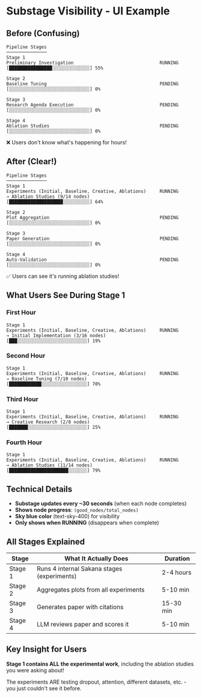 # Substage Visibility - UI Example

## Before (Confusing)
```
Pipeline Stages
───────────────
Stage 1
Preliminary Investigation                                RUNNING
[████████████████░░░░░░░░░░░░░░] 55%

Stage 2  
Baseline Tuning                                          PENDING
[░░░░░░░░░░░░░░░░░░░░░░░░░░░░░░] 0%

Stage 3
Research Agenda Execution                                PENDING
[░░░░░░░░░░░░░░░░░░░░░░░░░░░░░░] 0%

Stage 4
Ablation Studies                                         PENDING
[░░░░░░░░░░░░░░░░░░░░░░░░░░░░░░] 0%
```
❌ Users don't know what's happening for hours!

## After (Clear!)
```
Pipeline Stages
───────────────
Stage 1
Experiments (Initial, Baseline, Creative, Ablations)     RUNNING
→ Ablation Studies (9/14 nodes)
[████████████████████░░░░░░░░░░] 64%

Stage 2
Plot Aggregation                                         PENDING
[░░░░░░░░░░░░░░░░░░░░░░░░░░░░░░] 0%

Stage 3
Paper Generation                                         PENDING
[░░░░░░░░░░░░░░░░░░░░░░░░░░░░░░] 0%

Stage 4
Auto-Validation                                          PENDING
[░░░░░░░░░░░░░░░░░░░░░░░░░░░░░░] 0%
```
✅ Users can see it's running ablation studies!

## What Users See During Stage 1

### First Hour
```
Stage 1
Experiments (Initial, Baseline, Creative, Ablations)     RUNNING
→ Initial Implementation (3/16 nodes)
[███░░░░░░░░░░░░░░░░░░░░░░░░░░] 19%
```

### Second Hour
```
Stage 1
Experiments (Initial, Baseline, Creative, Ablations)     RUNNING
→ Baseline Tuning (7/10 nodes)
[████████████░░░░░░░░░░░░░░░░░] 70%
```

### Third Hour
```
Stage 1
Experiments (Initial, Baseline, Creative, Ablations)     RUNNING
→ Creative Research (2/8 nodes)
[███████░░░░░░░░░░░░░░░░░░░░░░] 25%
```

### Fourth Hour
```
Stage 1
Experiments (Initial, Baseline, Creative, Ablations)     RUNNING
→ Ablation Studies (11/14 nodes)
[██████████████████████░░░░░░░] 79%
```

## Technical Details

- **Substage updates every ~30 seconds** (when each node completes)
- **Shows node progress**: `(good_nodes/total_nodes)`
- **Sky blue color** (text-sky-400) for visibility
- **Only shows when RUNNING** (disappears when complete)

## All Stages Explained

| Stage | What It Actually Does | Duration |
|-------|----------------------|----------|
| Stage 1 | Runs 4 internal Sakana stages (experiments) | 2-4 hours |
| Stage 2 | Aggregates plots from all experiments | 5-10 min |
| Stage 3 | Generates paper with citations | 15-30 min |
| Stage 4 | LLM reviews paper and scores it | 5-10 min |

## Key Insight for Users

**Stage 1 contains ALL the experimental work**, including the ablation studies you were asking about!

The experiments ARE testing dropout, attention, different datasets, etc. - you just couldn't see it before.

